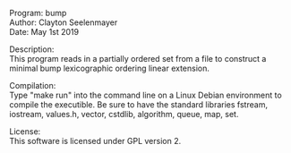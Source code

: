 Program: bump\
Author: Clayton Seelenmayer\
Date: May 1st 2019

Description:\
This program reads in a partially ordered set from a file to construct a minimal bump lexicographic ordering linear extension.

Compilation:\
Type "make run" into the command line on a Linux Debian environment to compile the executible. Be sure to have the standard libraries fstream, iostream, values.h, vector, cstdlib, algorithm, queue, map, set.

License:\
This software is licensed under GPL version 2.
